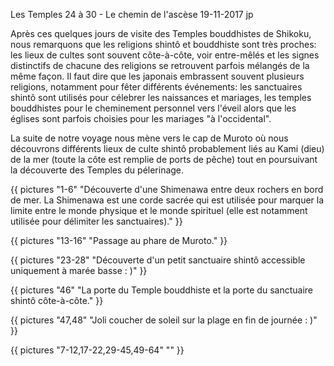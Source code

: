 Les Temples 24 à 30 - Le chemin de l'ascèse
19-11-2017
jp

Après ces quelques jours de visite des Temples bouddhistes de Shikoku, nous remarquons que les religions shintô et bouddhiste sont très proches: les lieux de cultes sont souvent côte-à-côte, voir entre-mêlés et les signes distinctifs de chacune des religions se retrouvent parfois mélangés de la même façon. Il faut dire que les japonais embrassent souvent plusieurs religions, notamment pour fêter différents événements: les sanctuaires shintô sont utilisés pour célebrer les naissances et mariages, les temples bouddhistes pour le cheminement personnel vers l'éveil alors que les églises sont parfois choisies pour les mariages "à l'occidental".

La suite de notre voyage nous mène vers le cap de Muroto où nous découvrons différents lieux de culte shintô probablement liés au Kami (dieu) de la mer (toute la côte est remplie de ports de pêche) tout en poursuivant la découverte des Temples du pélerinage.

{{ pictures "1-6" "Découverte d'une Shimenawa entre deux rochers en bord de mer. La Shimenawa est une corde sacrée qui est utilisée pour marquer la limite entre le monde physique et le monde spirituel (elle est notamment utilisée pour délimiter les sanctuaires)." }}

{{ pictures "13-16" "Passage au phare de Muroto." }}

{{ pictures "23-28" "Découverte d'un petit sanctuaire shintô accessible uniquement à marée basse : )" }}

{{ pictures "46" "La porte du Temple bouddhiste et la porte du sanctuaire shintô côte-à-côte." }}

{{ pictures "47,48" "Joli coucher de soleil sur la plage en fin de journée : )" }}

{{ pictures "7-12,17-22,29-45,49-64" "" }}
